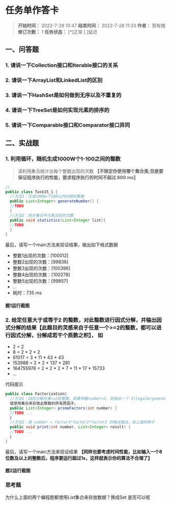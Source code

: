 [//]: # (注释
  Date: 2022-07-28 10:02:45
  LastEditors: gyg
  LastEditTime: 2022-07-29 01:15:13
  FilePath: \note\郭有根-第十五章作业.md
)

# 任务单作答卡

>**开始时间：** 2022-7-28 10:47 **结束时间：** 2022-7-28 11:33
**作者：** 郭有根 **修订次数：** 1 **任务状态：** [*]正常 [ ]延迟

## 一、问答题

### 1. 请说一下Collection接口和Iterable接口的关系

### 2. 请说一下ArrayList和LinkedList的区别

### 3. 请说一下HashSet是如何做到无序以及不重复的

### 4. 请说一下TreeSet是如何实现元素的排序的

### 5. 请说一下Comparable接口和Comparator接口异同

## 二、实战题

### 1. 利用循环，随机生成1000W个1-100之间的整数

>请利用集合统计出每个整数出现的次数 **【不限定你使用哪个集合类,但是要保证程序执行的性能，要求程序执行的时间不超过 800 ms】**

```java
//
public class Task15_1 {
  //方法1：生成1000w个100以内的随机整数
  public List<Integer> generateNumber() {
  //TODO
  }
  //方法2：统计集合中元素出现的次数
  public void statistics(List<Integer list){
  //TODO
  }
}
```

最后，请写一个main方法来验证结果，输出如下格式数据

- 整数1出现的次数：[100012]
- 整数2出现的次数：[99836]
- 整数3出现的次数：[100396]
- 整数4出现的次数：[100278]
- 整数5出现的次数：[99857]
- ...
- 耗时：735 ms

#### 题1运行截图

### 2. 给定任意大于或等于2 的整数，对此整数进行因式分解，并输出因式分解的结果【此题目的灵感来自于任意一个>=2的整数，都可以进行因式分解，分解成若干个质数之积】， 如

- 2 = 2
- 8 = 2 * 2 * 2
- 61017 = 3 * 11 * 43 * 43
- 153988 = 2 * 2 * 137 * 281
- 164755976 = 2 * 2 * 2 * 7 * 11 * 17 * 15733
- ...

代码提示

```java
public class Factorization{
  //方法1：因式分解任意>=2的整数，如果参数number<2，则抛出一个 IllegalArgumentException 异常。返回
  值使用集合来存放此整数的所有质因子。
  public List<Integer> primeFactors(int number) {
  //TODO ...
  ｝
  //方法2：按 number = factor1*factor2*factor3 的格式输出，如上面的例子
  public void print(int number, List<Integer> result) {
  //TODO ...
  ｝
}
```

最后，请写一个main方法来验证结果 **【同样也要考虑时间性能，比如输入一个8位数及以上的整数后，程序要运行超过1s，这样就表示你的算法不合理了】**

#### 题2运行截图

### 思考题

为什么上面的两个编程题都使用List集合来存放数据？换成Set 是否可以呢
